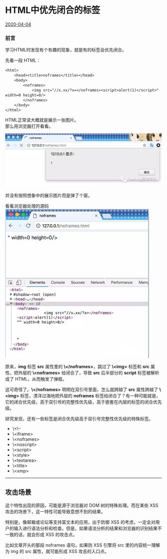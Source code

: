 # HTML中优先闭合的标签

[2020-04-04]()

### [](#前言 "前言")前言

学习HTML时发现有个有趣的现象，就是有的标签会优先闭合。  
  
先看一段 HTML：

```
<html>
    <head><title>noframes</title></head>
    <body>
        <noframes>
            <img src="//x.xx/?x=</noframes><script>alert(1)</script>" width=0 height=0/>
        </noframes>
    </body>
</html>
```

HTML正常读大概就是展示一张图片。  
那么用浏览器打开看看。

![](2.png)

并没有按照想象中的展示图片而是弹了个窗。

看看浏览器处理的源码  
![](1.png)

原来，**img** 标签 **src** 属性里的 **\\\</noframes>**，跳过了 **\\\<img>** 标签和 **src** 属性，把外层的 **\\\<noframes>** 给闭合了，导致 **src** 后半部分的 **script** 标签被解析成了 HTML，从而触发了弹框。

这可奇怪了。**\\\</noframes>** 明明在双引号里面，怎么就跨越了 **src** 属性跨越了 **\\\<img>** 标签，漂洋过海地把外层的 **noframes** 标签给闭合了？有一种可能就是，它的闭合优先级，高于双引号的完整性优先级，高于嵌套在内层的标签的闭合优先级。

研究发现，还有一些标签是闭合优先级高于双引号完整性优先级的特殊标签。

* \\\<\!–
* \\\<iframe>
* \\\<noframes>
* \\\<noscript>
* \\\<script>
* \\\<style>
* \\\<textarea>
* \\\<title>
* \\\<xmp>

* * *

## [](#攻击场景 "攻击场景")攻击场景

这个特性出现的原因，可能是源于浏览器对 DOM 树的特殊处理。而在某些 XSS 攻击的场景下，这一特性可能导致意想不到的结果。

特别是，像邮箱或论坛等支持富文本的应用，出于防御 XSS 的考虑，一定会对用户的输入进行语法分析和检查。但是，如果语法分析的结果和浏览器的识别结果不一致的话，就会形成 XSS 的攻击点。

比如文章开头的那段 noframes 语句，如果防 XSS 引擎将 src 里的内容统一理解为 img 的 src 属性，就可能形成 XSS 攻击的入口点。
